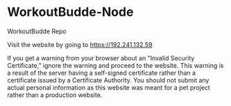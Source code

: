 # WorkoutBudde-Node
WorkoutBudde Repo

Visit the website by going to https://192.241.132.59

If you get a warning from your browser about an "Invalid Security Certificate," ignore the warning and proceed to the website.  This warning is a result of the server having a self-signed certificate rather than a certificate issued by a Certificate Authority.  You should not submit any actual personal information as this website was meant for a pet project rather than a production website.

